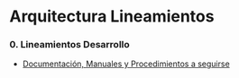 # Arquitectura Lineamientos
### 0. Lineamientos Desarrollo
- [Documentación, Manuales y Procedimientos a seguirse](/00-LineamientosDesarrollo/desarrollo01.md)
